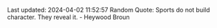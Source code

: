 Last updated: 2024-04-02 11:52:57
Random Quote: Sports do not build character. They reveal it. - Heywood Broun